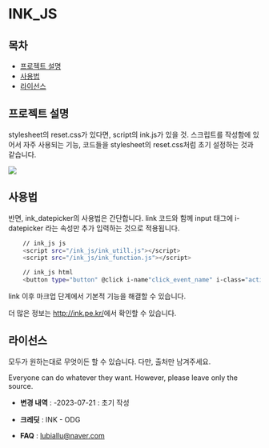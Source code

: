 # INK_JS

## 목차

- [프로젝트 설명](#프로젝트-설명)
- [사용법](#사용법)
- [라이선스](#라이선스)

## 프로젝트 설명

stylesheet의 reset.css가 있다면, script의 ink.js가 있을 것.
스크립트를 작성함에 있어서 자주 사용되는 기능, 코드들을 stylesheet의 reset.css처럼 초기 설정하는 것과 같습니다.

<div align="left">
	<img src="https://img.shields.io/badge/javascript-F7DF1E?style=flat&logo=javascript&logoColor=white" />
</div>


## 사용법

반면, ink_datepicker의 사용법은 간단합니다.
link 코드와 함께 input 태그에 i-datepicker 라는 속성만 추가 입력하는 것으로 적용됩니다.

```sh
    // ink_js js
    <script src="/ink_js/ink_utill.js"></script>
    <script src="/ink_js/ink_function.js"></script>

    // ink_js html
    <button type="button" @click i-name"click_event_name" i-class="active">버튼</button>
```

link 이후 마크업 단계에서 기본적 기능을 해결할 수 있습니다.

더 많은 정보는 <a href="http://ink.pe.kr/ink_guide">http://ink.pe.kr/</a>에서 확인할 수 있습니다.

## 라이선스
모두가 원하는대로 무엇이든 할 수 있습니다.
다만, 출처만 남겨주세요.

Everyone can do whatever they want.
However, please leave only the source.


- **변경 내역** :
-2023-07-21 : 초기 작성

- **크레딧** : INK - ODG

- **FAQ** : lubiallu@naver.com
